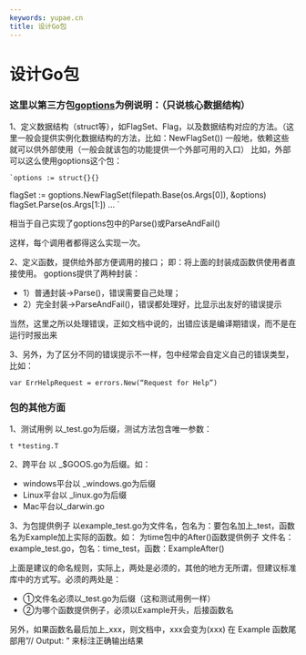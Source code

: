 ```yaml
---
keywords: yupae.cn
title: 设计Go包
---
```


# 设计Go包      

### 这里以第三方包[goptions](https://github.com/polaris1119/goptions)为例说明：（只说核心数据结构）

1、定义数据结构（struct等），如FlagSet、Flag，以及数据结构对应的方法。（这里一般会提供实例化数据结构的方法，比如：NewFlagSet())
一般地，依赖这些就可以供外部使用（一般会就该包的功能提供一个外部可用的入口）
比如，外部可以这么使用goptions这个包：

    `options := struct{}{}
flagSet := goptions.NewFlagSet(filepath.Base(os.Args[0]), &amp;options)
flagSet.Parse(os.Args[1:])
…
`

相当于自己实现了goptions包中的Parse()或ParseAndFail()

这样，每个调用者都得这么实现一次。

2、定义函数，提供给外部方便调用的接口；
即：将上面的封装成函数供使用者直接使用。
goptions提供了两种封装：

*   1）普通封装-&gt;Parse()，错误需要自己处理；
*   2）完全封装-&gt;ParseAndFail()，错误都处理好，比显示出友好的错误提示

当然，这里之所以处理错误，正如文档中说的，出错应该是编译期错误，而不是在运行时报出来

3、另外，为了区分不同的错误提示不一样，包中经常会自定义自己的错误类型，比如：

`
var ErrHelpRequest = errors.New(“Request for Help”)
`

### 包的其他方面

1、测试用例
以_test.go为后缀，测试方法包含唯一参数：

`
t *testing.T
`

2、跨平台
以 _$GOOS.go为后缀。如：

*   windows平台以 _windows.go为后缀
*   Linux平台以 _linux.go为后缀
*   Mac平台以_darwin.go

3、为包提供例子
以example_test.go为文件名，包名为：要包名加上_test，函数名为Example加上实际的函数。如：
为time包中的After()函数提供例子
文件名：example_test.go，包名：time_test，函数：ExampleAfter()

上面是建议的命名规则，实际上，两处是必须的，其他的地方无所谓，但建议标准库中的方式写。必须的两处是：

*   ①文件名必须以_test.go为后缀（这和测试用例一样）
*   ②为哪个函数提供例子，必须以Example开头，后接函数名

另外，如果函数名最后加上_xxx，则文档中，xxx会变为(xxx)
在 Example 函数尾部用”// Output: ” 来标注正确输出结果

    